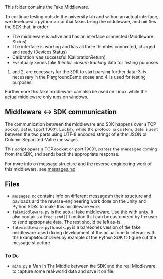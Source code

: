 This folder contains the Fake Middleware.

To continue testing outside the university lab and withou an actual interface, we developed a python script that fakes being the middleware, and notifies the SDK that, in order:

- The middleware is active and has an interface connected (Middleware Status)
- The interface is working and has all three thimbles connected, charged and ready (Devices Status)
- Calibration was successful (CalibrationReturn)
- Eventually Sends fake _thimble closure tracking_ data for testing purposes

1. and 2. are necessary for the SDK to start parsing further data; 3. is necessary in the PlaygroundDemo scene and 4. is used for testing purposes.

Furthermore this fake middleware can also be used on Linux, while the actual middleware only runs on windows.

## Middleware <-> SDK communication

The communication between the middleware and SDK happens over a TCP socket, default port 13031. Luckily, while the protocol is custom, data is sent between the two parts using UTF-8 encoded strings of either JSON or Column-Separated-Value messages.

This script opens a TCP socket on port 13031, parses the messages coming from the SDK, and sends back the appropriate response.

For more info on message structure and the reverse-engineering work of this middleware, see [messages.md](./messages.md)

## Files

- `messages.md` contains info on different messagesm their structure and payloads and the reverse-engineering work done on the Unity and Python SDKs to make this middleware work
- `fakemiddleware.py` is the actual fake middleware. Use this with unity. It also contains a `free_send()` function that can be customized by the user to send appropriate data. The rest should be left as-is.
- `fakemiddleware-pythonsdk.py` is a barebones version of the fake middleware, used during development of the actual one to interact with the ExampletouchDriver.py example of the Python SDK to figure out the message structure

### To Do

 - `mitm.py` a Man In The Middle between the SDK and the real Middleware, to capture some real-world data and save it on file.



